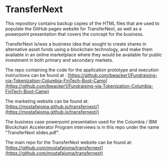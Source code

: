 # TransferNext

This repository contains backup copies of the HTML files that are used to populate the GitHub pages website for TransferNext, as well as a powerpoint presentation that covers the concept for the business. 

TransferNext is/was a business idea that sought to create shares in alternative asset funds using a blockchain technology, and make them available in an online marketplace where they would be available for public investment in both primary and secondary markets. 

The repo containing the code for the application prototype and execution instructions can be found at : [https://github.com/bwacker1/Fundraising-via-Tokenization-Columbia-FinTech-Boot-Camp](https://github.com/bwacker1/Fundraising-via-Tokenization-Columbia-FinTech-Boot-Camp)

The marketing website can be found at: [https://mostafajoma.github.io/transfernext/](https://mostafajoma.github.io/transfernext/)

The business case powerpoint presentation used for the Columbia / IBM Blockchain Accelerator Program interviews is in this repo under the name "TransferNext slides.pdf".

The main repo for the TransferNext website can be found at: [https://github.com/mostafajoma/transfernext](https://github.com/mostafajoma/transfernext)

